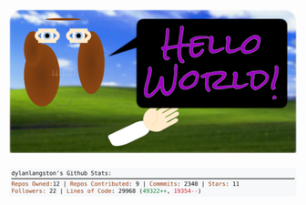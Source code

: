 <!-- 
Version 2.0.84
Built Sun Jul 21 2024 05:06:03 GMT+0000 (Coordinated Universal Time)
-->

<h1 align="center">
  <a href="https://github.com/dylanlangston/dylanlangston/tree/master/src" title="Click to View Source">
    <picture width="100%" alt="Dylan">
      <source media="(prefers-color-scheme: dark)" srcset="dylan-dark.svg?version=2.0.84">
      <img src="dylan-light.svg?version=2.0.84" alt="Dylan">
    </picture>
  </a>
</h1>

<div align="center">
  <picture width="100%" alt="Profile Info and Stats">
    <source media="(prefers-color-scheme: dark)" srcset="stats-dark.svg?version=2.0.84">
    <img src="stats-light.svg?version=2.0.84" alt="Profile Info and Stats">
  </picture>
</div>
